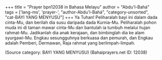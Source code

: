 +++
title = "Prayer bpn12038 in Bahasa Melayu"
author = "Abdu'l-Bahá"
tags = ['lang-ms', 'prayer-', "author-Abdu'l-Bahá", "category-unsorted", "cat-BAYI YANG MENYUSU"]
+++
Ya Tuhan! Peliharalah bayi ini dalam dada cinta-Mu, dan berilah dia susu daripada dada Kurnia-Mu. Peliharalah pohon muda ini di taman mawar cinta-Mu dan bantulah ia tumbuh melalui hujan rahmat-Mu. Jadikanlah dia anak kerajaan, dan bimbinglah dia ke alam syurgawi-Mu. Engkau sesungguhnya berkuasa dan pemurah, dan Engkau adalah Pemberi, Dermawan, Raja rahmat yang berlimpah-limpah.

(Source category: BAYI YANG MENYUSU)
(Bahaiprayers.net ID: 12038)
